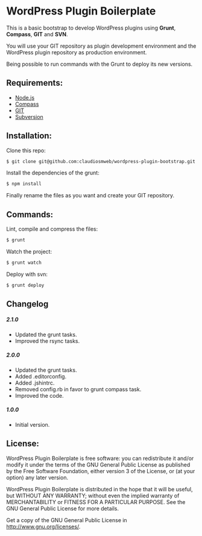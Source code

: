 # WordPress Plugin Boilerplate #

This is a basic bootstrap to develop WordPress plugins using **Grunt**, **Compass**, **GIT** and **SVN**.

You will use your GIT repository as plugin development environment and the WordPress plugin repository as production environment.

Being possible to run commands with the Grunt to deploy its new versions.

## Requirements: ##

* [Node.js](http://nodejs.org/)
* [Compass](http://compass-style.org/)
* [GIT](http://git-scm.com/)
* [Subversion](http://subversion.apache.org/)

## Installation: ##

Clone this repo:

```bash
$ git clone git@github.com:claudiosmweb/wordpress-plugin-bootstrap.git
```

Install the dependencies of the grunt:

```bash
$ npm install
```

Finally rename the files as you want and create your GIT repository.

## Commands: ##

Lint, compile and compress the files:

```bash
$ grunt
```

Watch the project:

```bash
$ grunt watch
```

Deploy with svn:

```bash
$ grunt deploy
```

## Changelog ##

##### 2.1.0 #####

* Updated the grunt tasks.
* Improved the rsync tasks.

##### 2.0.0 #####

* Updated the grunt tasks.
* Added .editorconfig.
* Added .jshintrc.
* Removed config.rb in favor to grunt compass task.
* Improved the code.

##### 1.0.0 #####

* Initial version.

## License: ##

WordPress Plugin Boilerplate is free software: you can redistribute it and/or modify it under the terms of the GNU General Public License as published
by the Free Software Foundation, either version 3 of the License, or (at your option) any later version.

WordPress Plugin Boilerplate is distributed in the hope that it will be useful, but WITHOUT ANY WARRANTY; without even the implied warranty of
MERCHANTABILITY or FITNESS FOR A PARTICULAR PURPOSE. See the GNU General Public License for more details.

Get a copy of the GNU General Public License in <http://www.gnu.org/licenses/>.
